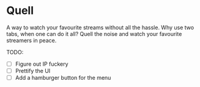 # Quell

A way to watch your favourite streams without all the hassle. Why use two tabs, when one can do it all? 
Quell the noise and watch your favourite streamers in peace.

TODO:
- [ ] Figure out IP fuckery
- [ ] Prettify the UI
- [ ] Add a hamburger button for the menu